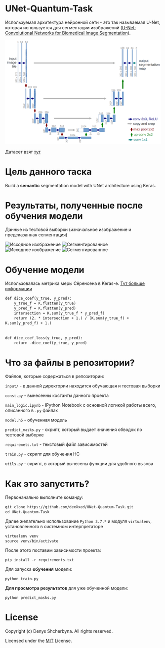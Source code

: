 # UNet-Quantum-Task
Используемая архитектура нейронной сети - это так называемая U-Net, которая используется для сегментации изображений ([U-Net: Convolutional Networks for Biomedical Image Segmentation](https://arxiv.org/pdf/1505.04597.pdf)).

![U-Net](https://github.com/dexXxed/UNet-Quantum-Task/blob/master/img/u-net-architecture.png?raw=true)

Датасет взят [тут](https://www.kaggle.com/c/data-science-bowl-2018/data)

# Цель данного таска

Build a **semantic** segmentation model with UNet architecture using Keras.

# Результаты, полученные после обучения модели
Данные из тестовой выборки (изначальное изображение и предсказанная сегментация)

![Исходное изображение](https://i.imgur.com/2W5wWse.png)
![Сегментированное](https://i.imgur.com/GBCOUXO.png)
![Исходное изображение](https://i.imgur.com/kuZuWEB.png)
![Сегментированное](https://i.imgur.com/oFk2xrF.png)

# Обучение модели
Использовалась метрика меры Сёренсена в Keras-е. [Тут больше информации](https://en.wikipedia.org/wiki/S%C3%B8rensen%E2%80%93Dice_coefficient)
```
def dice_coef(y_true, y_pred):
    y_true_f = K.flatten(y_true)
    y_pred_f = K.flatten(y_pred)
    intersection = K.sum(y_true_f * y_pred_f)
    return (2. * intersection + 1.) / (K.sum(y_true_f) + K.sum(y_pred_f) + 1.)


def dice_coef_loss(y_true, y_pred):
    return -dice_coef(y_true, y_pred)
```

# Что за файлы в репозитории?
Файлов, которые содержаться в репозитории:

```input/``` - в данной директории находится обучающая и тестовая выборки

```const.py``` - вынесенны костанты данного проекта

```main_logic.ipynb``` -  IPython Notebook с основной логикой работы всего, описанного в ```.py``` файлах

```model.h5``` - обученная модель

```predict_masks.py``` - скрипт, который выдает значения обводок по тестовой выборке

```requiremets.txt``` - текстовый файл зависимостей

```train.py``` - скрипт для обучения НС

```utils.py``` - скрипт, в который вынесены функции для удобного вызова


# Как это запустить?
Первоначально выполните команду:
```
git clone https://github.com/dexXxed/UNet-Quantum-Task.git
cd UNet-Quantum-Task
```
Далее желательно использование ```Python 3.7.*``` и  модуля ```virtualenv```, установленного в системном интерпретаторе
```
virtualenv venv
source venv/bin/activate
```
После этого поставим зависимости проекта:
```
pip install -r requirements.txt
```

Для запуска **обучения** модели:
```
python train.py
```

**Для просмотра результатов** для уже обученной модели:
```
python predict_masks.py
```

# License

Copyright (c) Denys Shcherbyna. All rights reserved.

Licensed under the [MIT](LICENSE) License.
